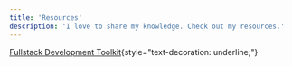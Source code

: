 ```yaml
---
title: 'Resources'
description: 'I love to share my knowledge. Check out my resources.'
---
```


[Fullstack Development Toolkit](https://www.notion.so/nullbrains/9816c3a32566417ab60df18aad87a6fc?v=6bd8f03e636b4ed18ca373074edfb603){style="text-decoration: underline;"}